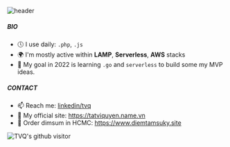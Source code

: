 ![header](https://capsule-render.vercel.app/api?type=waving&color=839AA8&height=300&section=header&text=Quyen%20Tat&fontSize=100&animation=fadeIn&fontAlignY=35&desc=A%20Software%20Engineer&descAlignY=51&descAlign=65)

##### BIO
- 🕔 I use daily: `.php`, `.js`
- 🌍 I'm mostly active within **LAMP**, **Serverless**, **AWS** stacks
- 🌱 My goal in 2022 is learning `.go` and `serverless` to build some my MVP ideas.

##### CONTACT
- 📫 Reach me: [linkedin/tvq](https://www.linkedin.com/in/tvq)
- 👀 My official site: https://tatviquyen.name.vn
- 🍱 Order dimsum in HCMC: https://www.diemtamsuky.site


![TVQ's github visitor](https://komarev.com/ghpvc/?username=tvqqq)
